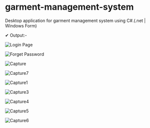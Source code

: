 # garment-management-system
Desktop application for garment management system using C#.(.net | Windows Form)

✔ Output:-

  ![Login Page](https://user-images.githubusercontent.com/83128853/176484691-87730d02-9570-41b1-882a-85d8c807c3ac.png)
  
  
![Forget Password](https://user-images.githubusercontent.com/83128853/176484721-0d4cc5ca-8f6a-4785-b6aa-e199bfaa6d02.png)


![Capture](https://user-images.githubusercontent.com/83128853/176484829-4efd093b-1424-4bba-9d0c-a277a22e1d91.PNG)

![Capture7](https://user-images.githubusercontent.com/83128853/176484971-7c45e0ce-0068-4d5d-9d7f-25a2d46ce650.PNG)

![Capture1](https://user-images.githubusercontent.com/83128853/176484838-04a00ed8-5674-4776-a0f3-526be93c1ae6.PNG)

![Capture3](https://user-images.githubusercontent.com/83128853/176484848-8b4ffc97-5b88-4684-a75d-b3ae92071f97.PNG)

![Capture4](https://user-images.githubusercontent.com/83128853/176484937-e01b8138-d25c-4208-8bd0-8b10f4137708.PNG)

![Capture5](https://user-images.githubusercontent.com/83128853/176484946-8d6afb32-f02d-483c-a4fa-355bc77b364a.PNG)

![Capture6](https://user-images.githubusercontent.com/83128853/176484960-e0132a83-77c3-4cdb-a945-f1652be916f4.PNG)

